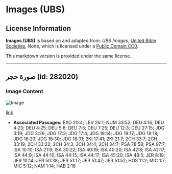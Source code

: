 # Images (UBS)

## License Information

**Images (UBS)** is based on and adapted from: _UBS Images_, [United Bible Societies](https://unitedbiblesocieties.org/), None, which is licensed under a [Public Domain CC0](https://creativecommons.org/public-domain/cc0/).

This markdown version is provided under the same license.



--------------------------------

## صورة حجر (id: 282020)

### Image Content

![Image](https://cdn.aquifer.bible/aquifer-content/resources/Media/WEB-0463_stone_image.jpg)

[link](https://cdn.aquifer.bible/aquifer-content/resources/Media/WEB-0463_stone_image.jpg)

* **Associated Passages:** EXO 20:4; LEV 26:1; NUM 33:52; DEU 4:16; DEU 4:23; DEU 4:25; DEU 5:8; DEU 7:5; DEU 7:25; DEU 12:3; DEU 27:15; JDG 3:19; JDG 3:26; JDG 17:3; JDG 17:4; JDG 18:14; JDG 18:17; JDG 18:18; JDG 18:20; JDG 18:30; JDG 18:31; 2KI 17:41; 2KI 21:7; 2CH 33:7; 2CH 33:19; 2CH 33:22; 2CH 34:3; 2CH 34:4; 2CH 34:7; PSA 78:58; PSA 97:7; ISA 10:10; ISA 21:9; ISA 30:22; ISA 40:19; ISA 40:20; ISA 42:8; ISA 42:17; ISA 44:9; ISA 44:10; ISA 44:15; ISA 44:17; ISA 45:20; ISA 48:5; JER 8:19; JER 10:14; JER 50:38; JER 51:17; JER 51:47; JER 51:52; HOS 11:2; MIC 1:7; MIC 5:12; NAM 1:14; HAB 2:18

